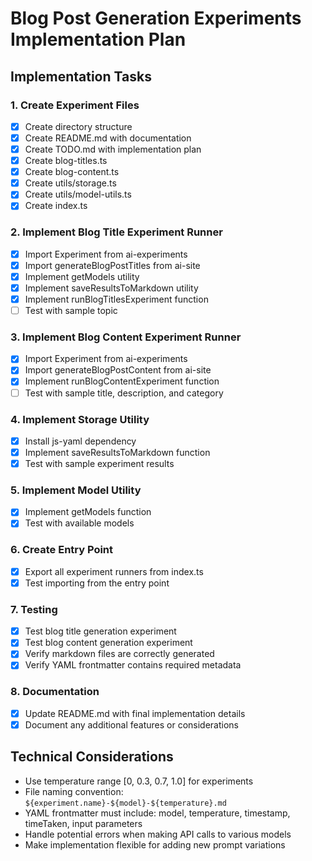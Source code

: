 # Blog Post Generation Experiments Implementation Plan

## Implementation Tasks

### 1. Create Experiment Files
- [x] Create directory structure
- [x] Create README.md with documentation
- [x] Create TODO.md with implementation plan
- [x] Create blog-titles.ts
- [x] Create blog-content.ts
- [x] Create utils/storage.ts
- [x] Create utils/model-utils.ts
- [x] Create index.ts

### 2. Implement Blog Title Experiment Runner
- [x] Import Experiment from ai-experiments
- [x] Import generateBlogPostTitles from ai-site
- [x] Implement getModels utility
- [x] Implement saveResultsToMarkdown utility
- [x] Implement runBlogTitlesExperiment function
- [ ] Test with sample topic

### 3. Implement Blog Content Experiment Runner
- [x] Import Experiment from ai-experiments
- [x] Import generateBlogPostContent from ai-site
- [x] Implement runBlogContentExperiment function
- [ ] Test with sample title, description, and category

### 4. Implement Storage Utility
- [x] Install js-yaml dependency
- [x] Implement saveResultsToMarkdown function
- [x] Test with sample experiment results

### 5. Implement Model Utility
- [x] Implement getModels function
- [x] Test with available models

### 6. Create Entry Point
- [x] Export all experiment runners from index.ts
- [x] Test importing from the entry point

### 7. Testing
- [x] Test blog title generation experiment
- [x] Test blog content generation experiment
- [x] Verify markdown files are correctly generated
- [x] Verify YAML frontmatter contains required metadata

### 8. Documentation
- [x] Update README.md with final implementation details
- [x] Document any additional features or considerations

## Technical Considerations
- Use temperature range [0, 0.3, 0.7, 1.0] for experiments
- File naming convention: `${experiment.name}-${model}-${temperature}.md`
- YAML frontmatter must include: model, temperature, timestamp, timeTaken, input parameters
- Handle potential errors when making API calls to various models
- Make implementation flexible for adding new prompt variations
